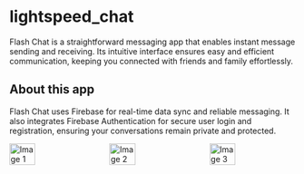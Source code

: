 # lightspeed_chat
Flash Chat is a straightforward messaging app that enables instant message sending and receiving. Its intuitive interface ensures easy and efficient communication, keeping you connected with friends and family effortlessly.

## About this app
Flash Chat uses Firebase for real-time data sync and reliable messaging. It also integrates Firebase Authentication for secure user login and registration, ensuring your conversations remain private and protected.

<div style="display: flex; justify-content: space-between;">
  <img src="https://github.com/user-attachments/assets/9be4531f-3670-4bcd-9dde-4846e7ddae82" alt="Image 1" width="30%" />
  <img src="https://github.com/user-attachments/assets/1be3ad86-f09f-4d3d-9192-28f665145719" alt="Image 2" width="30%" />
    <img src="https://github.com/user-attachments/assets/2149bb08-9bbe-47c3-b00b-4115ac6201bf" alt="Image 3" width="30%" />
</div>
